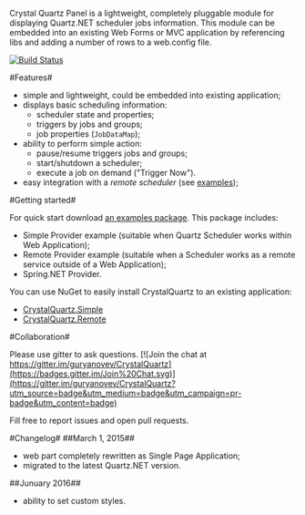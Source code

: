 Crystal Quartz Panel is a lightweight, completely pluggable module for displaying Quartz.NET scheduler jobs information. This module can be embedded into an existing Web Forms or MVC application by referencing libs and adding a number of rows to a web.config file.

[![Build Status](https://travis-ci.org/guryanovev/CrystalQuartz.svg?branch=master)](https://travis-ci.org/guryanovev/CrystalQuartz)

#Features#

  * simple and lightweight, could be embedded into existing application;
  * displays basic scheduling information:
    * scheduler state and properties;
    * triggers by jobs and groups;
    * job properties (`JobDataMap`);
  * ability to perform simple action:
    * pause/resume triggers jobs and groups;
    * start/shutdown a scheduler;
    * execute a job on demand ("Trigger Now").
  * easy integration with a *remote scheduler* (see [examples](https://github.com/guryanovev/CrystalQuartz/tree/master/examples));

#Getting started#

For quick start download [an examples package](http://code.google.com/p/crystal-quartz/downloads/detail?name=CrystalQuartz.Examples.1.0.40.zip). This package includes:

  * Simple Provider example (suitable when Quartz Scheduler works within Web Application);
  * Remote Provider example (suitable when a Scheduler works as a remote service outside of a Web Application);
  * Spring.NET Provider.

You can use NuGet to easily install CrystalQuartz to an existing application:

  * [CrystalQuartz.Simple](http://nuget.org/List/Packages/CrystalQuartz.Simple)
  * [CrystalQuartz.Remote](http://nuget.org/List/Packages/CrystalQuartz.Remote)

#Collaboration#

Please use gitter to ask questions. [![Join the chat at https://gitter.im/guryanovev/CrystalQuartz](https://badges.gitter.im/Join%20Chat.svg)](https://gitter.im/guryanovev/CrystalQuartz?utm_source=badge&utm_medium=badge&utm_campaign=pr-badge&utm_content=badge)

Fill free to report issues and open pull requests.

#Changelog#
##March 1, 2015##
 * web part completely rewritten as Single Page Application;
 * migrated to the latest Quartz.NET version.
 
##Junuary 2016##
 * ability to set custom styles.




